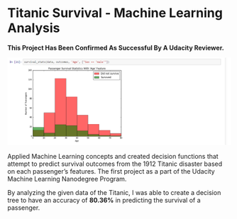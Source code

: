 # Titanic Survival - Machine Learning Analysis

<b>This Project Has Been Confirmed As Successful By A Udacity Reviewer.</b>

![alt text](screenshots/graphexample.png "Description goes here")

Applied Machine Learning concepts and created decision functions that attempt to predict survival outcomes from the 1912 Titanic disaster based on each passenger’s features. The first project as a part of the Udacity Machine Learning Nanodegree Program.

By analyzing the given data of the Titanic, I was able to create a decision tree to have an accuracy of <b>80.36%</b> in predicting the survival of a passenger.

